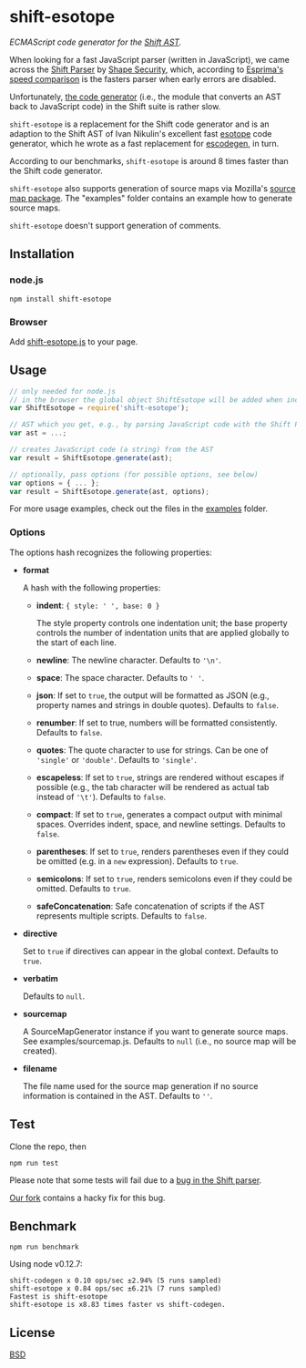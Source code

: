 # shift-esotope
*ECMAScript code generator for the [Shift AST](http://shift-ast.org/).*

When looking for a fast JavaScript parser (written in JavaScript), we came across the [Shift Parser](http://shift-ast.org/parser.html) by [Shape Security](http://engineering.shapesecurity.com/), which, according to [Esprima's speed comparison](http://esprima.org/test/compare.html) is the fasters parser when early errors are disabled.

Unfortunately, [the code generator](http://shift-ast.org/codegen.html) (i.e., the module that converts an AST back to JavaScript code) in the Shift suite is rather slow.

```shift-esotope``` is a replacement for the Shift code generator and is an adaption to the Shift AST of Ivan Nikulin's excellent fast [esotope](https://github.com/inikulin/esotope) code generator, which he wrote as a fast replacement for [escodegen](https://github.com/estools/escodegen), in turn.

According to our benchmarks, ```shift-esotope``` is around 8 times faster than the Shift code generator.

```shift-esotope``` also supports generation of source maps via Mozilla's [source map package](https://github.com/mozilla/source-map). The "examples" folder contains an example how to generate source maps.

```shift-esotope``` doesn't support generation of comments.

## Installation
### node.js
```
npm install shift-esotope
```

### Browser
Add [shift-esotope.js](https://raw.githubusercontent.com/vnmc/shift-esotope/master/src/shift-esotope.js) to your page.

## Usage

```javascript
// only needed for node.js
// in the browser the global object ShiftEsotope will be added when including the script
var ShiftEsotope = require('shift-esotope'); 

// AST which you get, e.g., by parsing JavaScript code with the Shift Parser
var ast = ...;

// creates JavaScript code (a string) from the AST
var result = ShiftEsotope.generate(ast);

// optionally, pass options (for possible options, see below)
var options = { ... };
var result = ShiftEsotope.generate(ast, options);
```

For more usage examples, check out the files in the [examples](https://github.com/vnmc/shift-esotope/tree/master/examples) folder.

### Options

The options hash recognizes the following properties:

* **format**

	A hash with the following properties:
	
	* **indent**: ```{ style: ' ', base: 0 }```
		
		The style property controls one indentation unit; the base property controls the number of indentation units that are applied globally to the start of each line.
		
	* **newline**: The newline character. Defaults to ```'\n'```.
	* **space**: The space character. Defaults to ```' '```.
	* **json**: If set to ```true```, the output will be formatted as JSON (e.g., property names and strings in double quotes). Defaults to ```false```.
	* **renumber**: If set to true, numbers will be formatted consistently. Defaults to ```false```.
	* **quotes**: The quote character to use for strings. Can be one of ```'single'``` or ```'double'```. Defaults to ```'single'```.
	* **escapeless**: If set to ```true```, strings are rendered without escapes if possible (e.g., the tab character will be rendered as actual tab instead of ```'\t'```). Defaults to ```false```.
	* **compact**: If set to ```true```, generates a compact output with minimal spaces. Overrides indent, space, and newline settings. Defaults to ```false```.
	* **parentheses**: If set to ```true```, renders parentheses even if they could be omitted (e.g. in a ```new``` expression). Defaults to ```true```.
	* **semicolons**: If set to ```true```, renders semicolons even if they could be omitted. Defaults to ```true```.
	* **safeConcatenation**: Safe concatenation of scripts if the AST represents multiple scripts. Defaults to ```false```.

* **directive**

	Set to ```true``` if directives can appear in the global context. Defaults to ```true```.

* **verbatim**

	Defaults to ```null```.

* **sourcemap**

	A SourceMapGenerator instance if you want to generate source maps. See examples/sourcemap.js. Defaults to ```null``` (i.e., no source map will be created).


* **filename**

	The file name used for the source map generation if no source information is contained in the AST. Defaults to ```''```.


## Test
Clone the repo, then

```
npm run test
```

Please note that some tests will fail due to a [bug in the Shift parser](https://github.com/shapesecurity/shift-parser-js/issues/255).

[Our fork](https://github.com/matthias-christen/shift-parser-js) contains a hacky fix for this bug.

## Benchmark
```
npm run benchmark
```

Using node v0.12.7:
```
shift-codegen x 0.10 ops/sec ±2.94% (5 runs sampled)
shift-esotope x 0.84 ops/sec ±6.21% (7 runs sampled)
Fastest is shift-esotope
shift-esotope is x8.83 times faster vs shift-codegen.
```

## License

[BSD](https://raw.githubusercontent.com/vnmc/shift-esotope/master/LICENSE)
